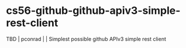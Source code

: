 # cs56-github-github-apiv3-simple-rest-client
TBD | pconrad | | Simplest possible github APIv3 simple rest client
